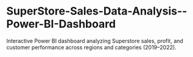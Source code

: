 # SuperStore-Sales-Data-Analysis--Power-BI-Dashboard
Interactive Power BI dashboard analyzing Superstore sales, profit, and customer performance across regions and categories (2019–2022).
